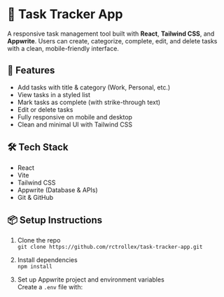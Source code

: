 # 📝 Task Tracker App

A responsive task management tool built with **React**, **Tailwind CSS**, and **Appwrite**. Users can create, categorize, complete, edit, and delete tasks with a clean, mobile-friendly interface.

## 🚀 Features

- Add tasks with title & category (Work, Personal, etc.)
- View tasks in a styled list
- Mark tasks as complete (with strike-through text)
- Edit or delete tasks
- Fully responsive on mobile and desktop
- Clean and minimal UI with Tailwind CSS

## 🛠 Tech Stack

- React
- Vite
- Tailwind CSS
- Appwrite (Database & APIs)
- Git & GitHub

## 📦 Setup Instructions

1. Clone the repo  
   `git clone https://github.com/rctrollex/task-tracker-app.git`

2. Install dependencies  
   `npm install` 

3. Set up Appwrite project and environment variables  
   Create a `.env` file with:
